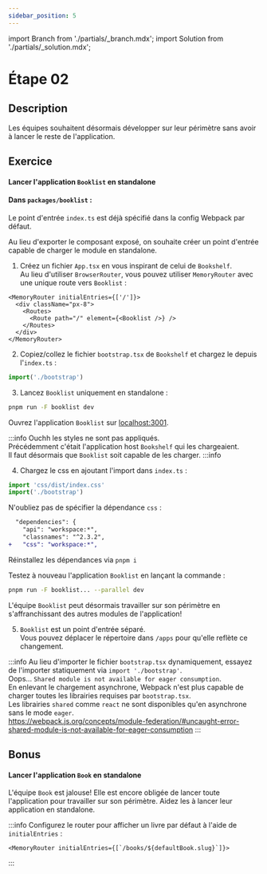 ```yaml
---
sidebar_position: 5
---
```


import Branch from './partials/\_branch.mdx';
import Solution from './partials/\_solution.mdx';

# Étape 02

<Branch step="02" />

## Description

Les équipes souhaitent désormais développer sur leur périmètre sans avoir à lancer le reste de l'application.

## Exercice

#### Lancer l'application `Booklist` en standalone

#### Dans `packages/booklist` :

Le point d'entrée `index.ts` est déjà spécifié dans la config Webpack par défaut.

Au lieu d'exporter le composant exposé, on souhaite créer un point d'entrée capable de charger le module en standalone.

1. Créez un fichier `App.tsx` en vous inspirant de celui de `Bookshelf`.  
   Au lieu d'utiliser `BrowserRouter`, vous pouvez utiliser `MemoryRouter` avec une unique route vers `Booklist` :

```tsx title="packages/booklist/src/App.tsx"
<MemoryRouter initialEntries={['/']}>
  <div className="px-8">
    <Routes>
      <Route path="/" element={<Booklist />} />
    </Routes>
  </div>
</MemoryRouter>
```

2. Copiez/collez le fichier `bootstrap.tsx` de `Bookshelf` et chargez le depuis l'`index.ts` :

```ts title="packages/booklist/src/index.ts"
import('./bootstrap')
```

3. Lancez `Booklist` uniquement en standalone :

```bash
pnpm run -F booklist dev
```

Ouvrez l'application `Booklist` sur [localhost:3001](http://localhost:3001).

:::info
Ouchh les styles ne sont pas appliqués.  
Précédemment c'était l'application host `Bookshelf` qui les chargeaient.  
Il faut désormais que `Booklist` soit capable de les charger.
:::info

4. Chargez le css en ajoutant l'import dans `index.ts` :

```ts title="packages/booklist/src/index.ts"
import 'css/dist/index.css'
import('./bootstrap')
```

N'oubliez pas de spécifier la dépendance `css` :

```diff title="packages/booklist/package.json"
  "dependencies": {
    "api": "workspace:*",
    "classnames": "^2.3.2",
+   "css": "workspace:*",
```

Réinstallez les dépendances via `pnpm i`

Testez à nouveau l'application `Booklist` en lançant la commande :

```bash
pnpm run -F booklist... --parallel dev
```

L'équipe `Booklist` peut désormais travailler sur son périmètre en s'affranchissant des autres modules de l'application!

5. `Booklist` est un point d'entrée séparé.  
   Vous pouvez déplacer le répertoire dans `/apps` pour qu'elle reflète ce changement.

:::info
Au lieu d'importer le fichier `bootstrap.tsx` dynamiquement, essayez de l'importer statiquement via `import './bootstrap'`.  
Oops... `Shared module is not available for eager consumption`.  
En enlevant le chargement asynchrone, Webpack n'est plus capable de charger toutes les librairies requises par `bootstrap.tsx`.  
Les librairies `shared` comme `react` ne sont disponibles qu'en asynchrone sans le mode `eager`.  
https://webpack.js.org/concepts/module-federation/#uncaught-error-shared-module-is-not-available-for-eager-consumption
:::

## Bonus

#### Lancer l'application `Book` en standalone

L'équipe `Book` est jalouse! Elle est encore obligée de lancer toute l'application pour travailler sur son périmètre. Aidez les à lancer leur application en standalone.

:::info
Configurez le router pour afficher un livre par défaut à l'aide de `initialEntries` :

```tsx
<MemoryRouter initialEntries={[`/books/${defaultBook.slug}`]}>
```

:::

<Solution step="02" />
